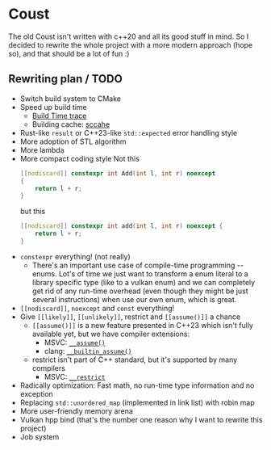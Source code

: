 # Coust

The old Coust isn't written with c++20 and all its good stuff in mind. So I decided to rewrite the whole project with a more modern approach (hope so), and that should be a lot of fun :)

## Rewriting plan / TODO

-   Switch build system to CMake
-   Speed up build time
    -   [Build Time trace](https://clang.llvm.org/docs/ClangCommandLineReference.html#cmdoption-clang-ftime-trace)
    -   Building cache: [sccahe](https://github.com/mozilla/sccache)
-   Rust-like `result` or C++23-like `std::expected` error handling style
-   More adoption of STL algorithm
-   More lambda
-   More compact coding style
    Not this
    ```C++
    [[nodiscard]] constexpr int Add(int l, int r) noexcept
    {
        return l + r;
    }
    ```
    but this
    ```C++
    [[nodiscard]] constexpr int add(int l, int r) noexcept {
        return l + r;
    }
    ```
-   `constexpr` everything! (not really)
    -   There's an important use case of compile-time programming -- enums. Lot's of time we just want to transform a enum literal to a library specific type (like to a vulkan enum) and we can completely get rid of any run-time overhead (even though they might be just several instructions) when use our own enum, which is great.
-   `[[nodiscard]]`, `noexcept` and `const` everything!
-   Give `[[likely]]`, `[[unlikely]]`, restrict and `[[assume()]]` a chance
    -   `[[assume()]]` is a new feature presented in C++23 which isn't fully available yet, but we have compiler extensions:
        -   MSVC: [`__assume()`](https://learn.microsoft.com/en-us/cpp/intrinsics/assume?view=msvc-170)
        -   clang: [`__builtin_assume()`](https://clang.llvm.org/docs/LanguageExtensions.html#langext-builtin-assume)
    -   restrict isn't part of C++ standard, but it's supported by many compilers
        -   MSVC: [`__restrict`](https://learn.microsoft.com/en-us/cpp/cpp/extension-restrict?view=msvc-170)
-   Radically optimization: Fast math, no run-time type information and no exception
-   Replacing `std::unordered_map` (implemented in link list) with robin map
-   More user-friendly memory arena
-   Vulkan hpp bind (that's the number one reason why I want to rewrite this project)
-   Job system